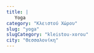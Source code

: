 ```yaml
---
title: |
   Yoga
category: "Κλειστού Χώρου"
slug: "yoga"
slugCategory: "kleistou-xorou"
city: "Θεσσαλονίκη"
---
```


